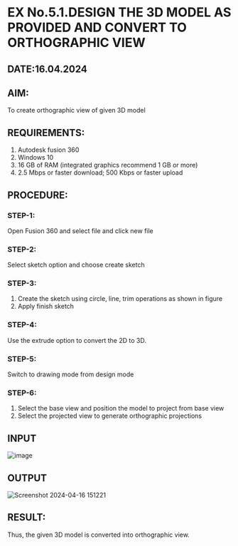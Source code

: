 # EX No.5.1.DESIGN THE 3D MODEL AS PROVIDED AND CONVERT TO ORTHOGRAPHIC VIEW
## DATE:16.04.2024

## AIM: 
To create orthographic view of given 3D model

## REQUIREMENTS: 
1. Autodesk fusion 360
2. Windows 10
3. 16 GB of RAM (integrated graphics recommend 1 GB or more)
4. 2.5 Mbps or faster download; 500 Kbps or faster upload 

## PROCEDURE:

### STEP-1:
Open Fusion 360 and select file and click new file

### STEP-2:
Select sketch option and choose create sketch

### STEP-3: 
1. Create the sketch using circle, line, trim operations as shown in figure
2. Apply finish sketch 

### STEP-4:
 Use the extrude option to convert the 2D to 3D.

### STEP-5:
Switch to drawing mode from design mode 
          
### STEP-6:
1. Select the base view and position the model to project from base view 
2. Select the projected view to generate orthographic projections

## INPUT
![image](https://user-images.githubusercontent.com/113594316/199408705-ed302b2a-90c3-41c0-9cc4-791a93366e2a.png)

## OUTPUT
![Screenshot 2024-04-16 151221](https://github.com/SHARUKESHR/EX-No.5.1.-DESIGN-THE-3D-MODEL-AS-PROVIDED-AND-CONVERT-TO-ORTHOGRAPHIC-VIEW/assets/144870484/a326cc16-72e0-4548-9628-8017ae7a4f15)


## RESULT:
Thus, the given 3D model is converted into orthographic view.


